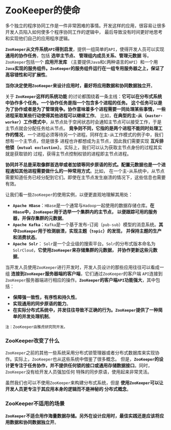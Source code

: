 ZooKeeper的使命
==========================================================================
多个独立的程序协同工作是一件非常困难的事情。开发这样的应用，很容易让很多开发人员陷入如何使多个程序协同工作的逻辑中，
最后导致没有时间更好地思考和实现他们自己的应用程序逻辑。

**`ZooKeeper`从文件系统`API`得到启发**，提供一组简单的`API`，使得开发人员可以实现 **通用的协作任务**，包括 **选举主节点、
管理组内成员关系、管理元数据** 等。`ZooKeeper`包括一个 **应用开发库** （主要提供`Java`和`C`两种语言的`API`）和一个用
**`Java`实现的服务组件。`ZooKeeper`的服务组件运行在一组专用服务器之上，保证了高容错性和可扩展性**。

**当你决定使用`ZooKeeper`来设计应用时，最好将应用数据和协同数据独立开**。

关于 **`ZooKeeper`这样的系统功能** 的讨论都围绕着一条主线：**它可以在分布式系统中协作多个任务。一个协作任务是指一个包含多个进程的任务。
这个任务可以是为了协作或者是为了管理竟争。协作意味着多个进程需要一同处理某些事情，一些进程采取某些行动使得其他进程可以继续工作**。
比如，**在典型的主-从（`master-worker`）工作模式中**，从节点处于空闲状态时会通知主节点可以接受工作，于是主节点就会分配任务给从节点。
**竟争则不同，它指的是两个进程不能同时处理工作的情况**，一个进程必须等待另一个进程。同样在主-从工作模式的例子中，我们想有一个主节点，但是很多
进程也许都想成为主节点，因此我们需要实现 **互斥排他锁（`mutual exclustion`）**。实际上，我们可以认为获取主节点身份的过程其实就是获取锁的
过程，获得主节点控制权锁的进程即主节点进程。

**协同并不总是采取像群首选举或者加锁等同步原语的形式。配置元数据也是一个进程通知其他进程需要做什么的一种常用方式**。比如，
在一个主-从系统中，从节点需要知道任务已经分配到它们。即使在主节点发生崩溃的情况下，这些信息也需要有效。

让我们看一些`ZooKeeper`的使用实例，以便更直观地理解其用处：
+ **`Apache HBase`**：`HBase`是一个通常与`Hadoop`一起使用的数据存储仓库。**在`HBase`中，`ZooKeeper`用于选举一个集群内的主节点，
以便跟踪可用的服务器，并保存集群的元数据**。
+ **`Apache Kafka`**：`Kafka`是一个基于发布-订阅（`pub-sub`）模型的消息系统。**其中`ZooKeeper`用于检测崩溃，实现主题（`topic`）的发现，
并保持主题的生产和消费状态**。
+ **`Apache Solr`**： `Solr`是一个企业级的搜索平台。`Solr`的分布式版本命名为`SolrCloud`，**它使用`ZooKeeper`来存储集群的元数据，
并协作更新这些元数据**。

当开发人员使用`ZooKeeper`进行开发时，开发人员设计的那些应用往往可以看成一组 **连接到`ZooKeeper`服务器端的客户端**，它们通过`ZooKeeper`的客户端
`API`连接到`ZooKeeper`服务器端进行相应的操作。**`ZooKeeper`的客户端`API`功能强大**，其中包括：
+ **保障强一致性，有序性和持久性**。
+ **实现通用的同步原语的能力**。 
+ **在实际分布式系统中，并发往往导致不正确的行为。`ZooKeeper`提供了一种简单的并发处理机制**。
```
注：ZooKeeper由雅虎研究院开发。
```

### ZooKeeper改变了什么
`ZooKeeper`之前的其他一些系统采用分布式锁管理器或者分布式数据库来实现协作。实际上，`ZooKeeper`也从这些系统中借鉴了很多概念。
但是，**`ZooKeeper`的设计更专注于任务协作，并不提供任何锁的接口或通用存储数据接口**。同时，`ZooKeeper`没有给开发人员强加任何
特殊的同步原语，使用起来非常灵活。

虽然我们也可以不使用`ZooKeeper`来构建分布式系统，但是 **使用`ZooKeeper`可以让开发人员更专注于其应用本身的逻辑而不是神秘的
分布式概念**。

### ZooKeeper不适用的场景
**`ZooKeeper`不适合用作海量数据存储。另外在设计应用时，最佳实践还是应该将应用数据和协同数据独立开**。
 










